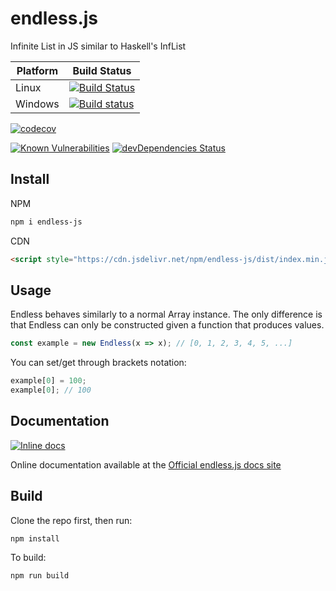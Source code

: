 # endless.js

Infinite List in JS similar to Haskell's InfList

| Platform | Build Status |
| --- | --- |
| Linux | [![Build Status](https://travis-ci.org/LXSMNSYC/endless.js.svg?branch=master)](https://travis-ci.org/LXSMNSYC/endless.js) |
| Windows | [![Build status](https://ci.appveyor.com/api/projects/status/rwooqlryoxow5imw?svg=true)](https://ci.appveyor.com/project/LXSMNSYC/endless-js) |

[![codecov](https://codecov.io/gh/LXSMNSYC/endless.js/branch/master/graph/badge.svg)](https://codecov.io/gh/LXSMNSYC/endless.js)

[![Known Vulnerabilities](https://snyk.io/test/github/LXSMNSYC/endless.js/badge.svg?targetFile=package.json)](https://snyk.io/test/github/LXSMNSYC/endless.js?targetFile=package.json)
[![devDependencies Status](https://david-dm.org/lxsmnsyc/endless.js/dev-status.svg)](https://david-dm.org/lxsmnsyc/endless.js?type=dev)

## Install

NPM

```bash
npm i endless-js
```

CDN

```html
<script style="https://cdn.jsdelivr.net/npm/endless-js/dist/index.min.js"></script>
```

## Usage 

Endless behaves similarly to a normal Array instance. The only difference is that Endless can only be constructed given a function that produces values.

```js
const example = new Endless(x => x); // [0, 1, 2, 3, 4, 5, ...]
```

You can set/get through brackets notation:

```js
example[0] = 100;
example[0]; // 100
```

## Documentation

[![Inline docs](http://inch-ci.org/github/lxsmnsyc/endless.js.svg?branch=master)](http://inch-ci.org/github/lxsmnsyc/endless.js)

Online documentation available at the [Official endless.js docs site](https://lxsmnsyc.github.io/endless.js)

## Build

Clone the repo first, then run:
```bash
npm install
```

To build:
```bash
npm run build
```